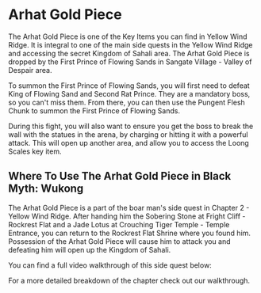 # Arhat Gold Piece

The Arhat Gold Piece is one of the Key Items you can find in Yellow Wind Ridge. It is integral to one of the main side quests in the Yellow Wind Ridge and accessing the secret Kingdom of Sahali area. The Arhat Gold Piece is dropped by the First Prince of Flowing Sands in Sangate Village - Valley of Despair area. 

To summon the First Prince of Flowing Sands, you will first need to defeat King of Flowing Sand and Second Rat Prince. They are a mandatory boss, so you can't miss them. From there, you can then use the Pungent Flesh Chunk to summon the First Prince of Flowing Sands. 

During this fight, you will also want to ensure you get the boss to break the wall with the statues in the arena, by charging or hitting it with a powerful attack. This will open up another area, and allow you to access the Loong Scales key item. 

## Where To Use The Arhat Gold Piece in Black Myth: Wukong

The Arhat Gold Piece is a part of the boar man's side quest in Chapter 2 - Yellow Wind Ridge. After handing him the Sobering Stone at Fright Cliff - Rockrest Flat and a Jade Lotus at Crouching Tiger Temple - Temple Entrance, you can return to the Rockrest Flat Shrine where you found him. Possession of the Arhat Gold Piece will cause him to attack you and defeating him will open up the Kingdom of Sahali. 

You can find a full video walkthrough of this side quest below: 

For a more detailed breakdown of the chapter check out our walkthrough. 
